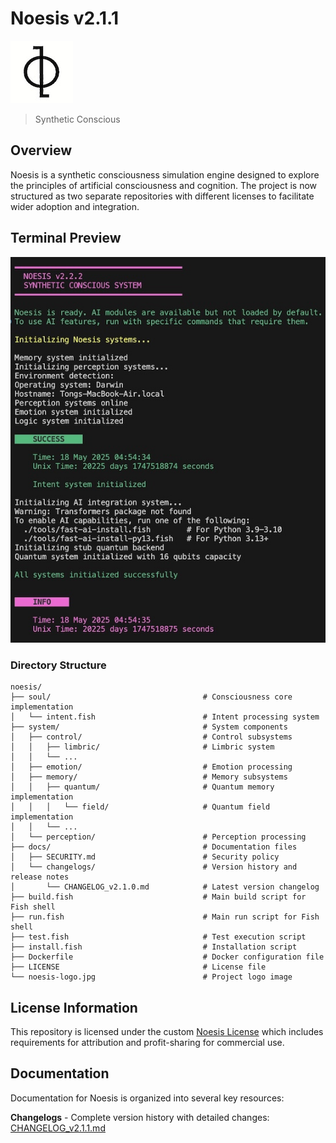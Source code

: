 # Noesis v2.1.1

![Noesis Logo](noesis-logo.jpg)

> Synthetic Conscious

## Overview

Noesis is a synthetic consciousness simulation engine designed to explore the principles of artificial consciousness and cognition. The project is now structured as two separate repositories with different licenses to facilitate wider adoption and integration.

## Terminal Preview

![Noesis Terminal](noesis-terminal.jpg)

### Directory Structure
```
noesis/
├── soul/                                  # Consciousness core implementation
│   └── intent.fish                        # Intent processing system
├── system/                                # System components
│   ├── control/                           # Control subsystems
│   │   ├── limbric/                       # Limbric system
│   │   └── ...
│   ├── emotion/                           # Emotion processing
│   ├── memory/                            # Memory subsystems
│   │   ├── quantum/                       # Quantum memory implementation
│   │   │   └── field/                     # Quantum field implementation
│   │   └── ...
│   └── perception/                        # Perception processing
├── docs/                                  # Documentation files
│   ├── SECURITY.md                        # Security policy
│   └── changelogs/                        # Version history and release notes
│       └── CHANGELOG_v2.1.0.md            # Latest version changelog
├── build.fish                             # Main build script for Fish shell
├── run.fish                               # Main run script for Fish shell
├── test.fish                              # Test execution script
├── install.fish                           # Installation script
├── Dockerfile                             # Docker configuration file
├── LICENSE                                # License file
└── noesis-logo.jpg                        # Project logo image
```

## License Information

This repository is licensed under the custom [Noesis License](LICENSE) which includes
requirements for attribution and profit-sharing for commercial use.

## Documentation

Documentation for Noesis is organized into several key resources:

**Changelogs** - Complete version history with detailed changes: [CHANGELOG_v2.1.1.md](docs/changelogs/CHANGELOG_v2.1.1.md)